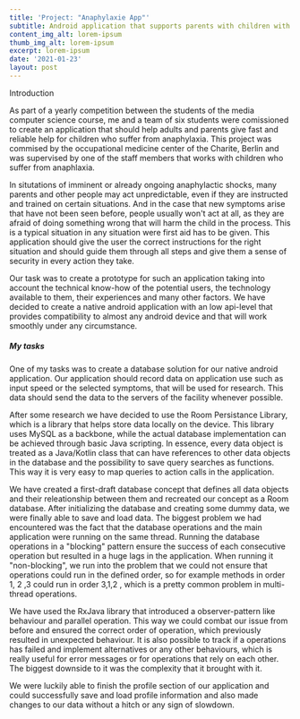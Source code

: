 ```yaml
---
title: 'Project: "Anaphylaxie App"'
subtitle: Android application that supports parents with children with anaphylaxis
content_img_alt: lorem-ipsum
thumb_img_alt: lorem-ipsum
excerpt: lorem-ipsum
date: '2021-01-23'
layout: post
---
```

Introduction


As part of a yearly competition between the students of the media computer science course, me and a team of six students were comissioned to create an application that should help adults and parents give fast and reliable help for children who suffer from anaphylaxia. This project was commised by the occupational medicine center of the Charite, Berlin and was supervised by one of the staff members that works with children who suffer from anaphlaxia.

In situtations of imminent or already ongoing anaphylactic shocks, many parents and other people may act unpredictable, even if they are instructed and trained on certain situations. And in the case that new symptoms arise that have not been seen before, people usually won't act at all, as they are afraid of doing something wrong that will harm the child in the process. This is a typical situation in any situation were first aid has to be given. This application should give the user the correct instructions for the right situation and should guide them through all steps and give them a sense of security in every action they take.

Our task was to create a prototype for such an application taking into account the technical know-how of the potential users, the technology available to them, their experiences and many other factors. We have decided to create a native android application with an low api-level that provides compatibility to almost any android device and that will work smoothly under any circumstance.

##### My tasks

One of my tasks was to create a database solution for our native android application. Our application should record data on application use such as input speed or the selected symptoms, that will be used for research. This data should send the data to the servers of the facility whenever possible. 

After some research we have decided to use the Room Persistance Library, which is a library that helps store data locally on the device. This library uses MySQL as a backbone, while the actual database implementation can be achieved through basic Java scripting. In essence, every data object is treated as a Java/Kotlin class that can have references to other data objects in the database and the possibility to save query searches as functions. This way it is very easy to map queries to action calls in the application.

We have created a first-draft database concept that defines all data objects and their releationship between them and recreated our concept as a Room database. After initializing the database and creating some dummy data, we were finally able to save and load data. The biggest problem we had encountered was the fact that the database operations and the main application were running on the same thread. Running the database operations in a "blocking" pattern ensure the success of each consecutive operation but resulted in a huge lags in the application. When running it "non-blocking", we run into the problem that we could not ensure that operations could run in the defined order, so for example methods in order 1, 2 ,3 could run in order 3,1,2 , which is a pretty common problem in multi-thread operations.

We have used the RxJava library that introduced a observer-pattern like behaviour and parallel operation. This way we could combat our issue from before and ensured the correct order of operation, which previously resulted in unexpected behaviour. It is also possible to track if a operations has failed and implement alternatives or any other behaviours, which is really useful for error messages or for operations that rely on each other. The biggest downside to it was the complexity that it brought with it.

We were luckily able to finish the profile section of our application and could successfully save and load profile information and also made changes to our data without a hitch or any sign of slowdown.
